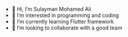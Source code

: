 - 👋 Hi, I’m Sulayman Mohamed Ali
- 👀 I’m interested in programming and coding
- 🌱 I’m currently learning Flutter framework
- 💞️ I’m looking to collaborate with a good team

  
<!---
SulaymanMo/SulaymanMo is a ✨ special ✨ repository because its `README.md` (this file) appears on your GitHub profile.
You can click the Preview link to take a look at your changes.

.
- 📫 How to reach me 
- 😄 Pronouns: ...
- ⚡ Fun fact: 
--->
